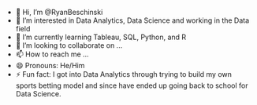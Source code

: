 - 👋 Hi, I’m @RyanBeschinski
- 👀 I’m interested in Data Analytics, Data Science and working in the Data field
- 🌱 I’m currently learning Tableau, SQL, Python, and R
- 💞️ I’m looking to collaborate on ...
- 📫 How to reach me ...
- 😄 Pronouns: He/Him
- ⚡ Fun fact: I got into Data Analytics through trying to build my own sports betting model and since have ended up going back to school for Data Science.

<!---
RyanBeschinski/RyanBeschinski is a ✨ special ✨ repository because its `README.md` (this file) appears on your GitHub profile.
You can click the Preview link to take a look at your changes.
--->
